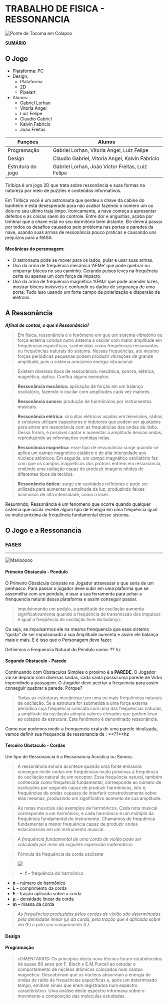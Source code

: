 # TRABALHO DE  FISICA - RESSONANCIA

![Ponte de Tacoma em Colapso](https://media1.giphy.com/media/duatwzNErHFKw/source.gif "Ponte de Tacoma em Colapso")

**SUMÁRIO**

## O Jogo
+ Plataforma: PC
+ Design;
    + Plataforma
    + 2D
    + Pixelart
+ Alunos:
    * Gabriel Lorhan 
    * Vitoria Angel
    * Luiz Felipe
    * Claudio Gabriel
    * Kalvin Fabricio
    * João Freitas

|  Funções | Alunos  |
| ------------ | ------------ |
| Programação | Gabriel Lorhan, Vitoria Angel, Luiz Felipe  |
| Design  | Claudio Gabriel, Vitoria Angel, Kalvin Fabricio  |
| Estrutura do jogo  |  Gabriel Lorhan, João Victor Freitas, Luiz Felipe |

Tiribiça é um jogo 2D que trata sobre ressonância e
suas formas na natureza por meio de puzzles e conteúdos
informativos.

Em Tiribiça você é um astronauta que perdeu a chave
da cabine do banheiro e está desesperado para não acabar
fazendo o número um ou dois no seu ultimo traje limpo.
Ironicamente, a nave começa a apresentar defeitos e as coisas
saem do controle. Entre dor e angustias, acaba por lembrar
que a chave está no seu dormitório bem distante. Ele
deverá passar por todos os desafios causados pelo
problema nas portas e paredes da nave, usando suas
armas de ressonância pouco praticas e causando uns
prejuízos para a NASA.

#### Mecânicas do personagem:

- O astronauta pode se mover para os lados, pular e
usar suas armas.
- Uso da arma de frequência mecânica ‘AFMe’ que
pode quebrar ou empurrar blocos no seu caminho.
Gerando pulsos leves na frequência certa ou apenas um
com força de impacto.
- Uso da arma de frequência magnética ‘AFMa’ que
pode acender luzes, mostrar blocos invisíveis e confundir
os dados de segurança de uma porta. Tudo isso usando
um forte campo de polarização e dispersão de elétrons.

## A Ressonância
***Afinal de contas, o que é Ressonância?***
> Em física, ressonância é o fenômeno em que um sistema vibratório ou força externa conduz outro sistema a oscilar com maior amplitude em frequências específicas, conhecidas como frequências ressonantes ou frequências naturais do sistema. Nessas frequências, até mesmo forças periódicas pequenas podem produzir vibrações de grande amplitude, pois o sistema armazena energia vibracional.

> Existem diversos tipos de ressonância: mecânica, sonora, elétrica, magnética, óptica. Confira alguns exemplos:

> **Ressonância mecânica:** aplicação de forças em um balanço oscilatório, fazendo-o oscilar com amplitudes cada vez maiores.

> **Ressonância sonora:** produção de harmônicos por instrumentos musicais.

> **Ressonância elétrica**: circuitos elétricos usados em televisões, rádios e celulares utilizam capacitores e indutores que podem ser ajustados para entrar em ressonância com as frequências das ondas de rádio. Dessa forma, é possível captar e aumentar a amplitude dessas ondas, reproduzindo as informações contidas nelas.

> **Ressonância magnética**: esse tipo de ressonância surge quando se aplica um campo magnético estático e de alta intensidade aos núcleos atômicos. Em seguida, um campo magnético oscilatório faz com que os campos magnéticos dos prótons entrem em ressonância, emitindo uma radiação capaz de produzir imagens nítidas de diferentes tipos de tecidos.

> **Ressonância óptica:** surge em cavidades refletoras e pode ser utilizada para aumentar a amplitude da luz, produzindo feixes luminosos de alta intensidade, como o laser.

Resumindo; Ressonância é um fenomeno que ocorre quando qualquer sistema que oscila recebe algum tipo de Energia em uma frequência igual ou muito próxima da frequência fundamental desse sistema. 

## O Jogo e a Ressonancia

### FASES
-----
![Mariooooo](https://media.giphy.com/media/LA6rjeBecctI4/giphy.gif "Mariooooo")
#### Primeiro Obstaculo - Pendulo

O Primeiro Obstáculo consiste no Jogador atravessar o que seria de um penhasco. Para passar o jogador deve subir em uma plaforma que se assemelha com um pendulo, e usar a sua ferramenta para achar a frenquencia natural dessa plataforma e assim conseguir passar.

>  impulsionando um pedulo,  a amplitude de oscilação aumenta significativamente quando a freqüência de transmissão dos impulsos é igual a freqüência de oscilação livre do balanço.

Ou seja, se impulsarmos ele na mesma frenquencia que esse sistema "gosta" de ser impulsonado a sua Amplitude aumenta e assim ele balança mais e mais. E é isso que o Personagem deve fazer.

Definimos a Frequencia Natural do Pendulo como: ?? hz

#### Segundo Obstaculo - Parede
Continuando com Obstaculos Simples o proximo é a **PAREDE**. O Jogador vai se deparar com diversas saidas, cada saida possui uma parede de Vidro impendindo a passagem. O Jogador deve acertar a frequencia para assim conseguir quebrar a parede.
Porque?

> Todas as estruturas mecânicas tem uma ou mais frequências naturais de
oscilação. Se a estrutura for submetida a uma força externa periódica cuja
frequência coincida com uma das frequências naturais, a amplitude da
oscilação atingirá valores elevados que podem levar ao colapso da
estrutura. Este fenômeno é denominado ressonância.

Como nao podemos medir a frenquencia exata de uma parede idealizada, vamos definir sua frequencia de ressonancia de : **??**hz

#### Terceiro Obstaculo - Cordas 
Um tipo de Ressonancia é a Ressonancia Acustica ou Sonora.
> A ressonância sonora acontece quando uma fonte emissora consegue emitir ondas em frequências muito próximas à frequência de oscilação natural de um receptor. Essa frequência natural, também conhecida como frequência fundamental, corresponde ao número de oscilações por segundo capaz de produzir harmônicos, isto é, frequências de ondas capazes de interferir construtivamente sobre elas mesmas, produzindo um significativo aumento de sua amplitude.

>As notas musicais são exemplos de harmônicos. Cada nota musical corresponde a um harmônico, e cada harmônico é um múltiplo da frequência fundamental do instrumento. Chamamos de frequência fundamental a menor frequência capaz de produzir ondas estacionárias em um instrumento musical.

> *A frequência fundamental de uma corda de violão pode ser calculada por meio da seguinte expressão matemática:*

> Fórmula da frequência da corda oscilante

> ![](https://s2.static.brasilescola.uol.com.br/img/2019/02/frequencia-corda-oscilante.jpg)

> - **f** – frequência do harmônico
- **n** – número do harmônico
- **L** – comprimento da corda
- **F** – tração aplicada sobre a corda
- **μ** – densidade linear da corda
- **m** – massa da corda

> *As frequências produzidas pelas cordas de violão são determinadas pela densidade linear (μ) da corda, pela tração que é aplicada sobre ela (F) e pelo seu comprimento (L).*

#### Design
#### Programação

>cOMENTARIOS: 
>Os princípios desta nova técnica foram estabelecidos há quase 60 anos por F. Bloch e E.M.Purcell ao estudar o comportamento de núcleos atômicos colocados num campo magnético. Descobriram que os núcleos absorviam a energia de ondas de rádio de frequências específicas e, após um determinado tempo, emitiam sinais que eram registrados num espectro característico. Uma análise deste espectro informava sobre o movimento e composição das moléculas estudadas.
